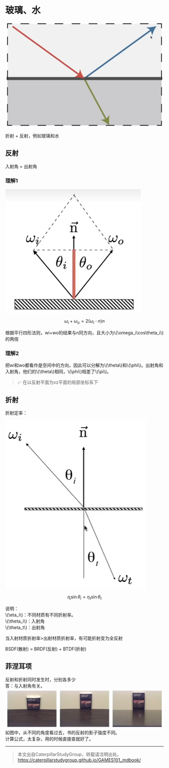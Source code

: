 # 玻璃、水 

![](../assets/148.PNG)

折射 + 反射，例如玻璃和水

## 反射

入射角 = 出射角

### 理解1

![](../assets/149.PNG)

$$
\omega_i + \omega_o = 2(\omega_i \cdot n ) n
$$

根据平行四形法则，wi+wo的结果与n同方向，且大小为\\(\omega_i\cos\theta_i\\)的两倍

### 理解2

把wi和wo都看作是空间中的方向，因此可以分解为\\(\theta\\)和\\(\phi\\)。出射角和入射角，他们的\\(\theta\\)相同，\\(\phi\\)相差了\\(\pi\\)。  

> &#x2705; 在以反射平面为xz平面的局部坐标系下  

## 折射

折射定率：

![](../assets/150.PNG)

$$
\eta_i \sin \theta_i = \eta_t \sin \theta_t
$$

说明：  
\\(\eta_i\\)：不同材质有不同折射率。  
\\(\theta_i\\)：入射角  
\\(\theta_t\\)：出射角  

当入射材质折射率>出射材质折射率，有可能折射变为全反射

BSDF(散射) = BRDF(反射) + BTDF(折射)

## 菲涅耳项 

反射和折射同时发生时，分别各多少  
答：与入射角有关。
![](../assets/151.PNG)
如图中，从不同的角度看过去，书的反射的影子强度不同。  
计算公式，太复杂，用的时候直接查就好了。  

------------------------------

> 本文出自CaterpillarStudyGroup，转载请注明出处。  
> https://caterpillarstudygroup.github.io/GAMES101_mdbook/